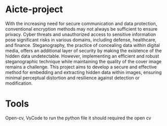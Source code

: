 # Aicte-project
With the increasing need for secure communication and data protection, conventional encryption methods may not always be sufficient to ensure privacy. Cyber threats and unauthorized access to sensitive information pose significant risks in various domains, including defense, healthcare, and finance. Steganography, the practice of concealing data within digital media, offers an additional layer of security by making the existence of the hidden data undetectable. However, implementing an efficient and robust steganographic technique while maintaining the quality of the cover image remains a challenge. This project aims to develop a secure and effective method for embedding and extracting hidden data within images, ensuring minimal perceptual distortion and resilience against detection or modification.
# Tools
Open-cv, VsCode
to run the python file it should required the open cv
